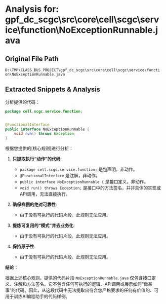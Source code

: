 # Analysis for: gpf_dc_scgc\src\core\cell\scgc\service\function\NoExceptionRunnable.java

## Original File Path
`D:\TMP\CLASS_BUS_PROJECT\gpf_dc_scgc\src\core\cell\scgc\service\function\NoExceptionRunnable.java`

## Extracted Snippets & Analysis
分析提供的代码：

```java
package cell.scgc.service.function;


@FunctionalInterface
public interface NoExceptionRunnable {
    void run() throws Exception;
}
```

根据您提供的[核心规则]进行分析：

1.  **只提取执行“动作”的代码**:
    *   `package cell.scgc.service.function;` 是包声明，非动作。
    *   `@FunctionalInterface` 是注解，非动作。
    *   `public interface NoExceptionRunnable {` 是接口定义，非动作。
    *   `void run() throws Exception;` 是接口中的方法签名，并非具体的实现或API调用，无法直接执行。

2.  **确保样例的绝对可靠性**:
    *   由于没有可执行的代码片段，此规则无法应用。

3.  **提炼可复用的“模式”并去业务化**:
    *   由于没有可执行的代码片段，此规则无法应用。

4.  **保持原子性**:
    *   由于没有可执行的代码片段，此规则无法应用。

**结论：**

根据上述核心规则，提供的代码片段 `NoExceptionRunnable.java` 仅包含接口定义、注解和方法签名。它不包含任何可执行的逻辑、API调用或展示如何“做某事”的代码。因此，从这段代码中无法提取出符合您严格要求的任何有价值的、可用于训练AI编程助手的代码样例。